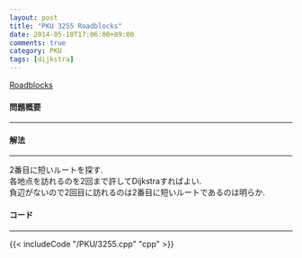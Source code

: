 ```yaml
---
layout: post
title: "PKU 3255 Roadblocks"
date: 2014-05-10T17:06:00+09:00
comments: true
category: PKU
tags: [dijkstra]
---
```


[Roadblocks](http://poj.org/problem?id=3255)

#### 問題概要

****

#### 解法

****

2番目に短いルートを探す.  
各地点を訪れるのを2回まで許してDijkstraすればよい.  
負辺がないので2回目に訪れるのは2番目に短いルートであるのは明らか.  

#### コード

****

{{< includeCode "/PKU/3255.cpp" "cpp" >}}

